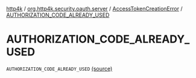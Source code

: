 [http4k](../../index.md) / [org.http4k.security.oauth.server](../index.md) / [AccessTokenCreationError](index.md) / [AUTHORIZATION_CODE_ALREADY_USED](./-a-u-t-h-o-r-i-z-a-t-i-o-n_-c-o-d-e_-a-l-r-e-a-d-y_-u-s-e-d.md)

# AUTHORIZATION_CODE_ALREADY_USED

`AUTHORIZATION_CODE_ALREADY_USED` [(source)](https://github.com/http4k/http4k/blob/master/http4k-security-oauth/src/main/kotlin/org/http4k/security/oauth/server/AccessTokenResult.kt#L12)